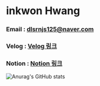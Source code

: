# inkwon Hwang

### Email : dlsrnjs125@naver.com
### Velog : [Velog 링크](https://velog.io/@dlsrnjs125)
### Notion : [Notion 링크](https://hill-rosehip-0d5.notion.site/inkwon-Hwang-8aa0da86b47749e0a69a3195de95e73e)
![Anurag's GitHub stats](https://github-readme-stats.vercel.app/api?username=dlsrnjs125&show_icons=true&theme=radical)
<!--
**dlsrnjs125/dlsrnjs125** is a ✨ _special_ ✨ repository because its `README.md` (this file) appears on your GitHub profile.

Here are some ideas to get you started:

- 🔭 I’m currently working on ...
- 🌱 I’m currently learning ...
- 👯 I’m looking to collaborate on ...
- 🤔 I’m looking for help with ...
- 💬 Ask me about ...
- 📫 How to reach me: ...
- 😄 Pronouns: ...
- ⚡ Fun fact: ...
-->
